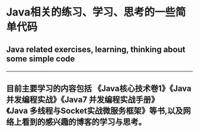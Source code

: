 <h1>Java相关的练习、学习、思考的一些简单代码
<h2>Java related exercises, learning, thinking about some simple code

---
目前主要学习的内容包括 《Java核心技术卷1》《Java并发编程实战》《Java7 并发编程实战手册》  
《Java 多线程与Socket实战微服务框架》等书,以及网络上看到的感兴趣的博客的学习与思考。
---